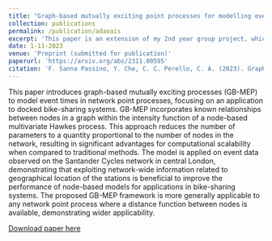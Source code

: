 ```yaml
---
title: "Graph-based mutually exciting point processes for modelling event times in docked bike-sharing systems"
collection: publications
permalink: /publication/adaoais
excerpt: 'This paper is an extension of my 2nd year group project, which consisted on fitting Hawkes processes to the London Santander Cycle bike-sharing system. In this paper we employ a spatial component in the model to take in account distances between docking stations when predicting bike usage.'
date: 1-11-2023
venue: 'Preprint (submitted for publication)'
paperurl: 'https://arxiv.org/abs/2311.00595'
citation: 'F. Sanna Passino, Y. Che, C. C. Perello, C. A. (2023). Graph-based mutually exciting point processes for modelling event times in docked bike-sharing systems.'
---
```


This paper introduces graph-based mutually exciting processes (GB-MEP) to model event times in network point processes, focusing on an application to docked bike-sharing systems. GB-MEP incorporates known relationships between nodes in a graph within the intensity function of a node-based multivariate Hawkes process. This approach reduces the number of parameters to a quantity proportional to the number of nodes in the network, resulting in significant advantages for computational scalability when compared to traditional methods. The model is applied on event data observed on the Santander Cycles network in central London, demonstrating that exploiting network-wide information related to geographical location of the stations is beneficial to improve the performance of node-based models for applications in bike-sharing systems. The proposed GB-MEP framework is more generally applicable to any network point process where a distance function between nodes is available, demonstrating wider applicability.

[Download paper here](https://arxiv.org/abs/2311.00595)
